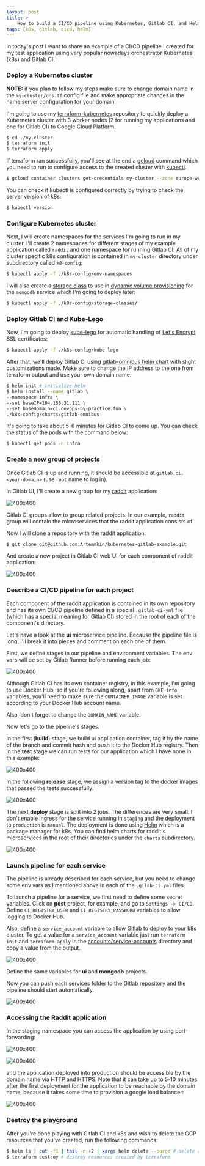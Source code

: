 ```yaml
---
layout: post
title: >
    How to build a CI/CD pipeline using Kubernetes, Gitlab CI, and Helm.
tags: [k8s, gitlab, cicd, helm]
---
```

In today's post I want to share an example of a CI/CD pipeline I created for my test application using very popular nowadays orchestrator Kubernetes (k8s) and Gitlab CI.

### Deploy a Kubernetes cluster
**NOTE:** if you plan to follow my steps make sure to change domain name in the `my-cluster/dns.tf` config file and make appropriate changes in the name server configuration for your domain.

I'm going to use my [terraform-kubernetes](https://github.com/Artemmkin/terraform-kubernetes) repository to quickly deploy a Kubernetes cluster with 3 worker nodes (2 for running my applications and one for Gitlab CI) to Google Cloud Platform.

```bash
$ cd ./my-cluster
$ terraform init
$ terraform apply
```
<!--break-->
If terraform ran successfully, you'll see at the end a [gcloud](https://cloud.google.com/sdk/gcloud/) command which you need to run to configure access to the created cluster with [kubectl](https://kubernetes.io/docs/reference/kubectl/overview/).

```bash
$ gcloud container clusters get-credentials my-cluster --zone europe-west1-b --project example-123456
```


You can check if kubectl is configured correctly by trying to check the server version of k8s:

```bash
$ kubectl version
```

### Configure Kubernetes cluster

Next, I will create namespaces for the services I'm going to run in my cluster. I'll create 2 namespaces for different stages of my example application called `raddit` and one namespace for running Gitlab CI. All of my cluster specific k8s configuration is contained in `my-cluster` directory under subdirectory called `k8-config`:

```bash
$ kubectl apply -f ./k8s-config/env-namespaces
```

I will also create a [storage class](https://kubernetes.io/docs/concepts/storage/storage-classes/) to use in [dynamic volume provisioning](https://kubernetes.io/docs/concepts/storage/dynamic-provisioning/) for the `mongodb` service which I'm going to deploy later:

```bash
$ kubectl apply -f ./k8s-config/storage-classes/
```

### Deploy Gitlab CI and Kube-Lego

Now, I'm going to deploy [kube-lego](https://github.com/jetstack/kube-lego) for automatic handling of [Let's Encrypt](https://letsencrypt.org/) SSL certificates:

```bash
$ kubectl apply -f ./k8s-config/kube-lego
```

After that, we'll deploy Gitlab CI using [gitlab-omnibus helm chart](https://docs.gitlab.com/ce/install/kubernetes/gitlab_omnibus.html) with slight customizations made. Make sure to change the IP address to the one from terraform output and use your own domain name:

```bash
$ helm init # initialize Helm
$ helm install --name gitlab \
--namespace infra \
--set baseIP=104.155.31.111 \
--set baseDomain=ci.devops-by-practice.fun \
./k8s-config/charts/gitlab-omnibus
```
It's going to take about 5-6 minutes for Gitlab CI to come up. You can check the status of the pods with the command below:
```bash
$ kubectl get pods -n infra
```

### Create a new group of projects

Once Gitlab CI is up and running, it should be accessible at `gitlab.ci.<your-domain>` (use `root` name to log in).

In Gitlab UI, I'll create a new group for my [raddit](https://github.com/Artemmkin/kubernetes-gitlab-example) application:

![400x400](/public/img/k8s-gitlab/grou.png)

Gitlab CI groups allow to group related projects. In our example, `raddit` group will contain the microservices that the raddit application consists of.


Now I will clone a repository with the raddit application:
```bash
$ git clone git@github.com:Artemmkin/kubernetes-gitlab-example.git
```
And create a new project in Gitlab CI web UI for each component of raddit application:

![400x400](/public/img/k8s-gitlab/prjcts.png)


### Describe a CI/CD pipeline for each project

Each component of the raddit application is contained in its own repository and has its own CI/CD pipeline defined in a special `.gitlab-ci-yml` file (which has a special meaning for Gitlab CI) stored in the root of each of the component's directory.

Let's have a look at the **ui** microservice pipeline. Because the pipeline file is long, I'll break it into pieces and comment on each one of them.

First, we define stages in our pipeline and environment variables. The env vars will be set by Gitlab Runner before running each job:

![400x400](/public/img/k8s-gitlab/pipe-ui1.png)

Although Gitlab CI has its own container registry, in this example, I'm going to use Docker Hub, so if you're following along, apart from `GKE info` variables, you'll need to make sure the `CONTAINER_IMAGE` variable is set according to your Docker Hub account name.

Also, don't forget to change the `DOMAIN_NAME` variable.


Now let's go to the pipeline's stages.

In the first (**build**) stage, we build ui application container, tag it by the name of the branch and commit hash and push it to the Docker Hub registry. Then in the **test** stage we can run tests for our application which I have none in this example:

![400x400](/public/img/k8s-gitlab/pipe-ui2.png)

In the following **release** stage, we assign a version tag to the docker images that passed the tests successfully:

![400x400](/public/img/k8s-gitlab/pipe-ui3.png)

The next **deploy** stage is split into 2 jobs. The differences are very small: I don't enable ingress for the service running in `staging` and the deployment to `production` is `manual`. The deployment is done using [Helm](https://helm.sh/) which is a package manager for k8s. You can find helm charts for raddit's microservices in the root of their directories under the `charts` subdirectory.

![400x400](/public/img/k8s-gitlab/pipe-ui4.png)

### Launch pipeline for each service

The pipeline is already described for each service, but you need to change some env vars as I mentioned above in each of the `.gilab-ci.yml` files.

To launch a pipeline for a service, we first need to define some secret variables. Click on **post** project, for example, and go to `Settings -> CI/CD`. Define `CI_REGISTRY_USER` and `CI_REGISTRY_PASSWORD` variables to allow logging to Docker Hub.

Also, define a `service_account` variable to allow Gitlab to deploy to your k8s cluster. To get a value for a `service_account` variable just run `terraform init` and `terraform apply` in the [accounts/service-accounts](https://github.com/Artemmkin/terraform-kubernetes/tree/master/accounts/service-accounts) directory and copy a value from the output.

![400x400](/public/img/k8s-gitlab/secrets.png)

Define the same variables for **ui** and **mongodb** projects.

Now you can push each services folder to the Gitlab repository and the pipeline should start automatically.

![400x400](/public/img/k8s-gitlab/pipeline.png)

### Accessing the Raddit application

In the staging namespace you can access the application by using port-forwarding:

![400x400](/public/img/k8s-gitlab/pf.png)


![400x400](/public/img/k8s-gitlab/staging.png)

and the application deployed into production should be accessible by the domain name via HTTP and HTTPS. Note that it can take up to 5-10 minutes after the first deployment for the application to be reachable by the domain name, because it takes some time to provision a google load balancer:

![400x400](/public/img/k8s-gitlab/prod.png)

### Destroy the playground

After you're done playing with Gitlab CI and k8s and wish to delete the GCP resources that you've created, run the following commands:

```bash
$ helm ls | cut -f1 | tail -n +2 | xargs helm delete --purge # delete all the deployed charts
$ terraform destroy # destroy resources created by terraform
```
